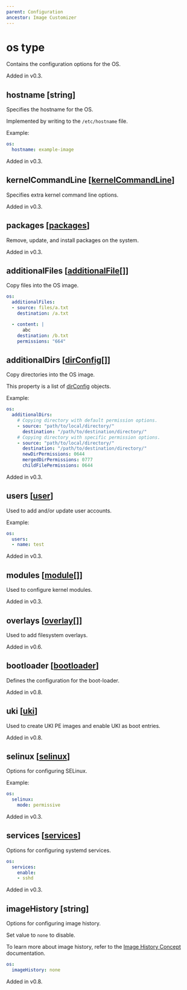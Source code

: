 ```yaml
---
parent: Configuration
ancestor: Image Customizer
---
```


# os type

Contains the configuration options for the OS.

Added in v0.3.

## hostname [string]

Specifies the hostname for the OS.

Implemented by writing to the `/etc/hostname` file.

Example:

```yaml
os:
  hostname: example-image
```

Added in v0.3.

## kernelCommandLine [[kernelCommandLine](./kernelcommandline.md)]

Specifies extra kernel command line options.

Added in v0.3.

## packages [[packages](./packages.md)]

Remove, update, and install packages on the system.

Added in v0.3.

## additionalFiles [[additionalFile](./additionalfile.md)[]]

Copy files into the OS image.

```yaml
os:
  additionalFiles:
  - source: files/a.txt
    destination: /a.txt

  - content: |
      abc
    destination: /b.txt
    permissions: "664"
```

## additionalDirs [[dirConfig](./dirconfig.md)[]]

Copy directories into the OS image.

This property is a list of [dirConfig](./dirconfig.md) objects.

Example:

```yaml
os:
  additionalDirs:
    # Copying directory with default permission options.
    - source: "path/to/local/directory/"
      destination: "/path/to/destination/directory/"
    # Copying directory with specific permission options.
    - source: "path/to/local/directory/"
      destination: "/path/to/destination/directory/"
      newDirPermissions: 0644
      mergedDirPermissions: 0777
      childFilePermissions: 0644
```

Added in v0.3.

## users [[user](./user.md)]

Used to add and/or update user accounts.

Example:

```yaml
os:
  users:
  - name: test
```

Added in v0.3.

## modules [[module](./module.md)[]]

Used to configure kernel modules.

Added in v0.3.

## overlays [[overlay](./overlay.md)[]]

Used to add filesystem overlays.

Added in v0.6.

## bootloader [[bootloader](./bootloader.md)]

Defines the configuration for the boot-loader.

Added in v0.8.

## uki [[uki](./uki.md)]

Used to create UKI PE images and enable UKI as boot entries.

Added in v0.8.

## selinux [[selinux](./selinux.md)]

Options for configuring SELinux.

Example:

```yaml
os:
  selinux:
    mode: permissive
```

Added in v0.3.

## services [[services](./services.md)]

Options for configuring systemd services.

```yaml
os:
  services:
    enable:
    - sshd
```

Added in v0.3.

## imageHistory [string]

Options for configuring image history.

Set value to `none` to disable.

To learn more about image history, refer to the [Image History Concept](../../concepts/imagehistory.md) documentation.

```yaml
os:
  imageHistory: none
```

Added in v0.8.
